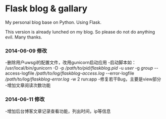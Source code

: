 Flask blog & gallary
==========

My personal blog base on Python. Using Flask.

This version is already lunched on my blog. So please do not do anything evil. Many thanks.


### 2014-06-09 修改
-删除用户uwsgi的配置文件，改用gunicorn启动应用
-启动脚本如：
	/usr/local/bin/gunicorn -D -p _/path/to/pid/flaskblog.pid_ -u _user_ -g _group_ --access-logfile _/path/to/log/flaskblog-access.log_ --error-logfile _/path/to/log/flaskblog-error.log_ -w 2 run:app
-修复若干Bug，主要是view部分
-增加文章阅读次数功能

### 2014-06-11 修改
-增加后台博客文章记录查看功能，列出时间，ip等信息